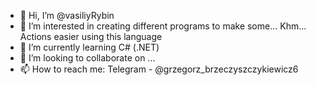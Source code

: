 - 👋 Hi, I’m @vasiliyRybin
- 👀 I’m interested in creating different programs to make some... Khm... Actions easier using this language
- 🌱 I’m currently learning C# (.NET)
- 💞️ I’m looking to collaborate on ...
- 📫 How to reach me: Telegram - @grzegorz_brzeczyszczykiewicz6

<!---
vasiliyRybin/vasiliyRybin is a ✨ special ✨ repository because its `README.md` (this file) appears on your GitHub profile.
You can click the Preview link to take a look at your changes.
--->
